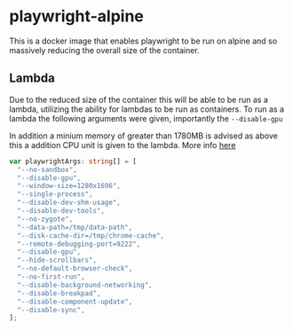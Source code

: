 # playwright-alpine

This is a docker image that enables playwright to be run on alpine and so massively reducing the overall size of the container.

## Lambda

Due to the reduced size of the container this will be able to be run as a lambda, utilizing the ability for lambdas to be run as containers.
To run as a lambda the following arguments were given, importantly the `--disable-gpu`

In addition a minium memory of greater than 1780MB is advised as above this a addition CPU unit is given to the lambda. More info [here](https://www.sentiatechblog.com/aws-re-invent-2020-day-3-optimizing-lambda-cost-with-multi-threading?utm_source=reddit&utm_medium=social&utm_campaign=day3_lambda)

```typescript
var playwrightArgs: string[] = [
  "--no-sandbox",
  "--disable-gpu",
  "--window-size=1280x1696",
  "--single-process",
  "--disable-dev-shm-usage",
  "--disable-dev-tools",
  "--no-zygote",
  "--data-path=/tmp/data-path",
  "--disk-cache-dir=/tmp/chrome-cache",
  "--remote-debugging-port=9222",
  "--disable-gpu",
  "--hide-scrollbars",
  "--no-default-browser-check",
  "--no-first-run",
  "--disable-background-networking",
  "--disable-breakpad",
  "--disable-component-update",
  "--disable-sync",
];
```
